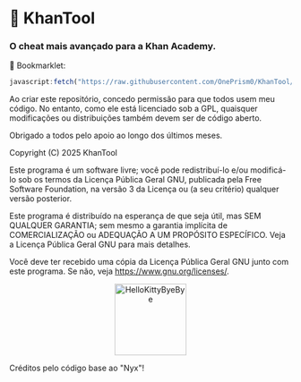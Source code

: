 # 🔹 KhanTool
### O cheat mais avançado para a Khan Academy.

🙂 Bookmarklet:
```js
javascript:fetch("https://raw.githubusercontent.com/OnePrism0/KhanTool/refs/heads/main/KhanTool.js").then(t=>t.text()).then(eval);
```

Ao criar este repositório, concedo permissão para que todos usem meu código. No entanto, como ele está licenciado sob a GPL, quaisquer modificações ou distribuições também devem ser de código aberto.

Obrigado a todos pelo apoio ao longo dos últimos meses.

Copyright (C) 2025 KhanTool

Este programa é um software livre; você pode redistribuí-lo e/ou modificá-lo sob os termos da Licença Pública Geral GNU, publicada pela Free Software Foundation, na versão 3 da Licença ou (a seu critério) qualquer versão posterior.

Este programa é distribuído na esperança de que seja útil, mas SEM QUALQUER GARANTIA; sem mesmo a garantia implícita de COMERCIALIZAÇÃO ou ADEQUAÇÃO A UM PROPÓSITO ESPECÍFICO. Veja a Licença Pública Geral GNU para mais detalhes.

Você deve ter recebido uma cópia da Licença Pública Geral GNU junto com este programa. Se não, veja <https://www.gnu.org/licenses/>.

<p align="center">
  <a href="https://discord.gg/PYNQfcDvZy">
    <img src="https://cdn.discordapp.com/emojis/1402363014849757284.webp?size=96" width="128px" height="128px" alt="HelloKittyByeBye">
  </a>
</p>

Créditos pelo código base ao "Nyx"!
